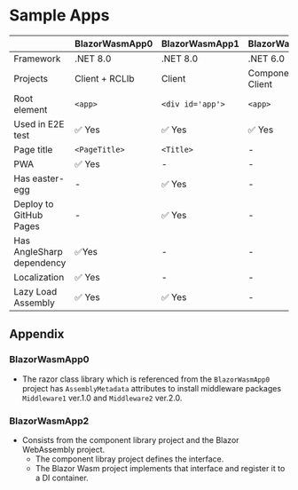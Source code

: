 ﻿# Sample Apps

|                   |BlazorWasmApp0| BlazorWasmApp1   | BlazorWasmApp2
|-------------------|--------------|------------------|--------------
|Framework          | .NET 8.0     | .NET 8.0         | .NET 6.0
|Projects           |Client + RCLIb| Client           | Component + Client   
|Root element       | `<app>`      | `<div id='app'>` | `<app>`
|Used in E2E test   | ✅ Yes       | ✅ Yes          | ✅ Yes
|Page title         | `<PageTitle>`| `<Title>`        | -
|PWA                | ✅ Yes       | -                | -
|Has easter-egg     | -            | ✅ Yes           | -
|Deploy to GitHub Pages| -         | ✅ Yes           | -
|Has AngleSharp dependency| ✅Yes  | -                | -
|Localization       | ✅ Yes       | -                | -
|Lazy Load Assembly | ✅ Yes       | ✅ Yes           | -

## Appendix

### BlazorWasmApp0

- The razor class library which is referenced from the `BlazorWasmApp0` project has `AssemblyMetadata` attributes to install middleware packages `Middleware1` ver.1.0 and `Middleware2` ver.2.0.

### BlazorWasmApp2

- Consists from the component library project and the Blazor WebAssembly project.
  - The component libray project defines the interface.
  - The Blazor Wasm project implements that interface and register it to a DI container.
